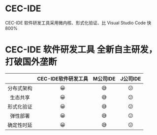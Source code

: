# CEC-IDE
CEC-IDE 软件研发工具采用微内核、形式化验证、比 Visual Studio Code 快 800%

# CEC-IDE 软件研发工具 全新自主研发，打破国外垄断

| | CEC-IDE软件研发工具 | M公司IDE | J公司IDE |
| :-----:| :----: | :----: | :----: |
|分布式架构 |😀|😅| 😕 |
| 生态共享 |😀|😅| 😕 |
|形式化验证|😀|😅| 😕 |
|弹性部署|😀|😅| 😕 |
|确定性时延|😀|😅| 😕 |
